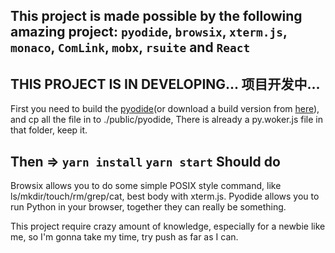 This project is made possible by the following amazing project: `pyodide`, `browsix`, `xterm.js`, `monaco`, `ComLink`, `mobx`, `rsuite` and `React`
----
THIS PROJECT IS IN DEVELOPING...
项目开发中...
----
First you need to build the [pyodide](https://github.com/iodide-project/pyodide)(or download a build version from [here](https://github.com/iodide-project/pyodide/releases/)), and cp all the file in to ./public/pyodide, There is already a py.woker.js file in that folder, keep it.

Then =>
`yarn install`
`yarn start`
Should do
---
Browsix allows you to do some simple POSIX style command, like ls/mkdir/touch/rm/grep/cat, best body with xterm.js.
Pyodide allows you to run Python in your browser, together they can really be something.

This project require crazy amount of knowledge, especially for a newbie like me, so I'm gonna take my time, try push as far as I can.
